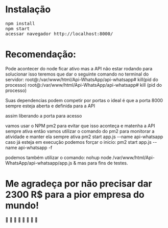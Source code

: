 # Instalação
<pre>
npm install
npm start
acessar navegador http://localhost:8000/
</pre>

# Recomendação:




Pode acontecer do  node ficar ativo mas a API não estar rodando para solucionar isso teremos que dar o seguinte comando no terminal do servidor:
root@:/var/www/html/Api-WhatsApp/api-whatsapp# kill(pid do processo)
root@:/var/www/html/Api-WhatsApp/api-whatsapp# kill (pid do processo)

Suas dependencias podem competir por portas o ideal é que a porta 8000 sempre esteja aberta e definida para a API


assim liberando a porta para acesso

vamos usar o NPM pm2 para evitar que isso aconteça e matenha a API sempre ativa 
então vamos utilizar o comando do pm2 para monitorar a atividade e manter ela sempre ativa 
pm2 start app.js --name api-whatsapp
caso já esteja em execução podemos forçar o inicio: 
pm2 start app.js --name api-whatsapp -f

podemos também utilizar o comando:
nohup node /var/www/html/Api-WhatsApp/api-whatsapp/app.js &
mas para fins de testes.

# Me agradeça por não precisar dar 2300 R$ para a pior empresa do mundo!
 🐢 🐢 🐢 🐢 🐢 🐢 🐢 🐢
